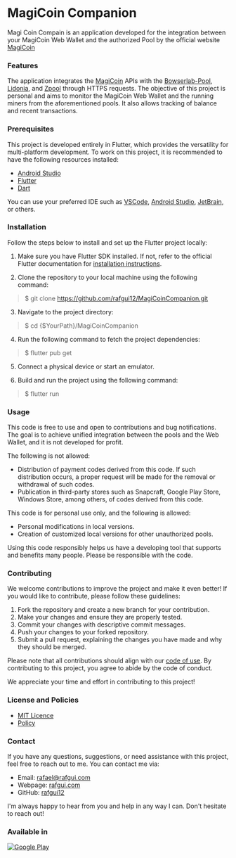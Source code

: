 # MagiCoin Companion

Magi Coin Compain is an application developed for the integration between your MagiCoin Web Wallet and the  authorized Pool by the official website [MagiCoin](https://magi.duinocoin.com)

### Features

The application integrates the [MagiCoin](https://magi.duinocoin.com) APIs with the [Bowserlab-Pool](https://bowserlab.ddns.net:8080/), [Lidonia](https://lidonia.com/), and [Zpool](https://zpool.ca/algo/m7m) through HTTPS requests. The objective of this project is personal and aims to monitor the MagiCoin Web Wallet and the running miners from the aforementioned pools. It also allows tracking of balance and recent transactions.

### Prerequisites
This project is developed entirely in Flutter, which provides the versatility for multi-platform development. To work on this project, it is recommended to have the following resources installed:

- [Android Studio](https://developer.android.com/)
- [Flutter](https://docs.flutter.dev/get-started/install)
- [Dart](https://dart.dev/get-dart)

You can use your preferred IDE such as [VSCode](https://code.visualstudio.com/), [Android Studio](https://developer.android.com/), [JetBrain](https://www.jetbrains.com/), or others.

### Installation

Follow the steps below to install and set up the Flutter project locally:

1. Make sure you have Flutter SDK installed. If not, refer to the official Flutter documentation for [installation instructions](https://flutter.dev/docs/get-started/install).

2. Clone the repository to your local machine using the following command:

> $ git clone https://github.com/rafgui12/MagiCoinCompanion.git


3. Navigate to the project directory:

> $ cd {$YourPath}/MagiCoinCompanion


4. Run the following command to fetch the project dependencies:

> $ flutter pub get



5. Connect a physical device or start an emulator.

6. Build and run the project using the following command:

> $ flutter run


### Usage

This code is free to use and open to contributions and bug notifications. The goal is to achieve unified integration between the pools and the Web Wallet, and it is not developed for profit.

The following is not allowed:
- Distribution of payment codes derived from this code. If such distribution occurs, a proper request will be made for the removal or withdrawal of such codes.
- Publication in third-party stores such as Snapcraft, Google Play Store, Windows Store, among others, of codes derived from this code.

This code is for personal use only, and the following is allowed:
- Personal modifications in local versions.
- Creation of customized local versions for other unauthorized pools.

Using this code responsibly helps us have a developing tool that supports and benefits many people. Please be responsible with the code.

### Contributing

We welcome contributions to improve the project and make it even better! If you would like to contribute, please follow these guidelines:

1. Fork the repository and create a new branch for your contribution.
2. Make your changes and ensure they are properly tested.
3. Commit your changes with descriptive commit messages.
4. Push your changes to your forked repository.
5. Submit a pull request, explaining the changes you have made and why they should be merged.

Please note that all contributions should align with our [code of use](#usage). By contributing to this project, you agree to abide by the code of conduct.

We appreciate your time and effort in contributing to this project!

### License and Policies

- [MIT Licence](./LICENSE)
- [Policy](./Policy/magicoincompanion_Policy.md) 

### Contact

If you have any questions, suggestions, or need assistance with this project, feel free to reach out to me. You can contact me via:

- Email: rafael@rafgui.com
- Webpage: [rafgui.com](https://rafgui.com)
- GitHub: [rafgui12](https://github.com/rafgui12)

I'm always happy to hear from you and help in any way I can. Don't hesitate to reach out!

### **Available in**
[![Google Play](https://play.google.com/intl/en_us/badges/static/images/badges/en_badge_web_generic.png)](https://play.google.com/store/apps/details?id=com.rafgui.magicoincompanion)